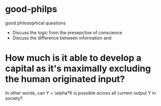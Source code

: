 # good-philps
good philosophical questions

- Discuss the logic from the presepctive of conscience
- Discuss the difference between information and 


# How much is it able to develop a capital as it's maximally excluding the human originated input?
In other words, can Y = \alpha*K is possible across all current output Y in society?

